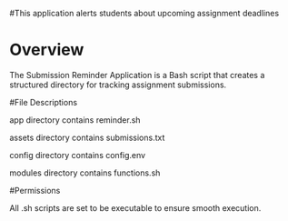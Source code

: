 #This application alerts students about upcoming assignment deadlines

# Overview

The Submission Reminder Application is a Bash script that creates a structured directory for tracking assignment submissions.

#File Descriptions

app directory contains reminder.sh

assets directory contains submissions.txt

config directory contains config.env

modules directory contains functions.sh

#Permissions

All .sh scripts are set to be executable to ensure smooth execution.


